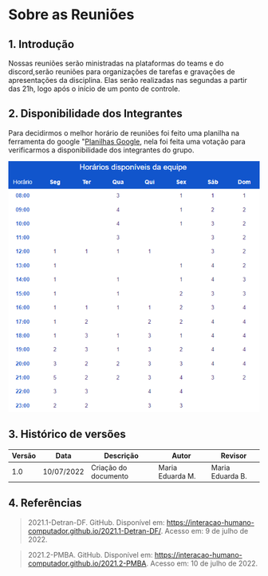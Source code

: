 # Sobre as Reuniões

## 1. Introdução

Nossas reuniões serão ministradas na plataformas do teams e do discord,serão reuniões para organizações de tarefas e gravações de apresentações da disciplina. Elas serão realizadas nas segundas a partir das 21h, logo após o início de um ponto de controle.

## 2. Disponibilidade dos Integrantes 

Para decidirmos o melhor horário de reuniões foi feito uma planilha na ferramenta do google "[Planilhas Google](https://docs.google.com/spreadsheets/d/1A4q_Jb_ozoCNdBTl0wpBPf6cTzWlvqTAGVMpYUAoils/edit?usp=sharing), nela foi feita uma votação para verificarmos a disponibilidade dos integrantes do grupo.

![Grade h](../images/2022-07-10.png)

## 3. Histórico de versões

| Versão | Data       | Descrição             | Autor           | Revisor |
| ------ | ---------- | --------------------- | ------------    |---------|
| 1.0    | 10/07/2022 | Criação do documento  | Maria Eduarda M. | Maria Eduarda B. |

## 4. Referências 

>2021.1-Detran-DF. GitHub. Disponível em: https://interacao-humano-computador.github.io/2021.1-Detran-DF/. Acesso em: 9 de julho de 2022.

>2021.2-PMBA. GitHub. Disponível em: https://interacao-humano-computador.github.io/2021.2-PMBA. Acesso em: 10 de julho de 2022.

